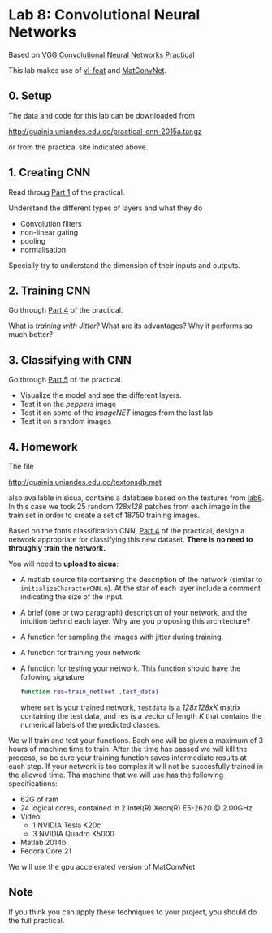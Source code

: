 # Lab 8: Convolutional Neural Networks

Based on [VGG Convolutional Neural Networks Practical](http://www.robots.ox.ac.uk/~vgg/practicals/cnn/index.html)

This lab makes use of [vl-feat](http://www.vlfeat.org/matlab/matlab.html) and [MatConvNet](http://www.vlfeat.org/matconvnet/functions/).

## 0. Setup

The data and code for this lab can be downloaded from

http://guainia.uniandes.edu.co/practical-cnn-2015a.tar.gz

or from the practical site indicated above.

## 1. Creating CNN

Read throug [Part 1](http://www.robots.ox.ac.uk/~vgg/practicals/cnn/index.html#part1) of the practical.

Understand the different types of layers and what they do

- Convolution filters
- non-linear gating
- pooling
- normalisation

Specially try to understand the dimension of their inputs and outputs.

## 2. Training CNN

Go through [Part 4](http://www.robots.ox.ac.uk/~vgg/practicals/cnn/index.html#part-4-learning-a-character-cnn) of the practical.

What is *training with Jitter*?
What are its advantages?
Why it performs so much better?

## 3. Classifying with CNN

Go through [Part 5](http://www.robots.ox.ac.uk/~vgg/practicals/cnn/index.html#part-5-using-pretrained-models) of the practical. 

- Visualize the model and see the different layers. 
- Test it on the *peppers* image
- Test it on some of the *ImageNET* images from the last lab
- Test it on a random images

## 4. Homework

The file 

http://guainia.uniandes.edu.co/textonsdb.mat

also available in sicua, contains a database based on the textures from [lab6](https://github.com/diego0020/lab_vision/tree/master/lab6_textons). In this case we took 25 random *128x128* patches from each image in the train set in order to create a set of 18750 training images.  

Based on the fonts classification CNN, [Part 4](http://www.robots.ox.ac.uk/~vgg/practicals/cnn/index.html#part-4-learning-a-character-cnn) of the practical, design a network appropriate for classifying this new dataset. **There is no need to throughly train the network.** 

You will need to **upload to sicua**:

- A matlab source file containing the description of the network (similar to ``initializeCharacterCNN.m``). At the star of each layer include a comment indicating the size of the input.
- A brief (one or two paragraph) description of your network, and the intuition behind each layer. Why are you proposing this architecture?
- A function for sampling the images with jitter during training.
- A function for training your network
- A function for testing your network. This function should have the following signature
  
  ```matlab
  function res=train_net(net ,test_data)
  ```
  where ``net`` is your trained network, ``testdata`` is a *128x128xK* matrix containing the test data, and res is a vector of length *K* that contains the numerical labels of the predicted classes.
  
We will train and test your functions. Each one will be given a maximum of 3 hours of machine time to train. After the time has passed we will kill the process, so be sure your training function saves intermediate results at each step. If your network is too complex it will not be succesfully trained in the allowed time. Tha machine that we will use has the following specifications:

- 62G of ram
- 24 logical cores, contained in 2 Intel(R) Xeon(R) E5-2620  @ 2.00GHz
- Video:
  - 1 NVIDIA Tesla K20c
  - 3 NVIDIA Quadro K5000
- Matlab 2014b
- Fedora Core 21

We will use the gpu accelerated version of MatConvNet

## Note

If you think you can apply these techniques to your project, you should do the full practical.
